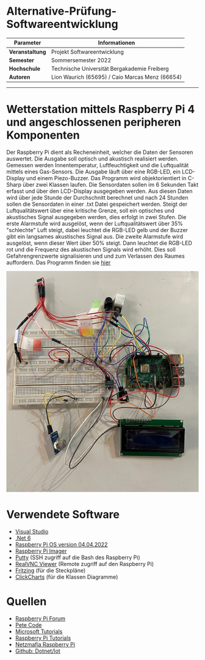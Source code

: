 # Alternative-Prüfung-Softwareentwicklung

| Parameter                | Informationen                                                                                                                                                                          |
| ------------------------ | ------------------------------------------------------------------------------------------------------------------------------------------------------------------------------------------ |
| **Veranstaltung**       | Projekt Softwareentwicklung                                                                                                                                                           |
| **Semester**               |   Sommersemester 2022                                                                                                                                                                                        |
| **Hochschule**          | Technische Universität Bergakademie Freiberg                                                                                                                                                      
| **Autoren**              | Lion Waurich (65695) / Caio Marcas Menz (66654)                            

---------------------------------------------------------------------------------
# Wetterstation mittels Raspberry Pi 4 und angeschlossenen peripheren Komponenten

Der Raspberry Pi dient als Recheneinheit, welcher die Daten der Sensoren auswertet.
Die Ausgabe soll optisch und akustisch realisiert werden. Gemessen werden Innentemperatur,
Luftfeuchtigkeit und die Luftqualität mittels eines Gas-Sensors. Die Ausgabe läuft über eine RGB-LED, ein LCD-Display und einem Piezo-Buzzer.
Das Programm wird objektorientiert in C-Sharp über zwei Klassen laufen. Die Sensordaten sollen im 6 Sekunden Takt erfasst und über den LCD-Display ausgegeben werden. Aus diesen Daten wird über jede Stunde der Durchschnitt berechnet und nach 24 Stunden sollen die Sensordaten in einer .txt Datei gespeichert werden. Steigt der Luftqualitätswert über eine kritische Grenze, soll ein optisches und akustisches Signal ausgegeben werden, dies erfolgt in zwei Stufen. 
Die erste Alarmstufe wird ausgelöst, wenn der Luftqualitätswert über 35% "schlechte" Luft steigt, dabei leuchtet die RGB-LED gelb und der Buzzer gibt ein langsames akustisches Signal aus. Die zweite Alarmstufe wird ausgelöst, wenn dieser Wert über 50% steigt. Dann leuchtet die RGB-LED rot und die Frequenz des akustischen Signals wird erhöht. Dies soll Gefahrengrenzwerte signalisieren und und zum Verlassen des Raumes auffordern. Das Programm finden sie [hier]()

![Aufbau](/Grafiken/Raspberry_Aufbau/Aufbau.jpeg)


# Verwendete Software

* [Visual Studio](https://code.visualstudio.com/?wt.mc_id=DX_841432)
* [.Net 6](https://dotnet.microsoft.com/en-us/download/dotnet/6.0)
* [Raspberry Pi OS version 04.04.2022](https://www.raspberrypi.com/software/)
* [Raspberry Pi Imager](https://www.raspberrypi.com/software/)
* [Putty](https://www.putty.org/)           (SSH zugriff auf die Bash des Raspberry Pi)
* [RealVNC Viewer](https://www.realvnc.com/de/connect/download/viewer/)  (Remote zugriff auf den Raspberry Pi)
* [Fritzing](https://fritzing.org/)        (für die Steckpläne)
* [ClickCharts](https://www.nchsoftware.com/chart/de/index.html)     (für die Klassen Diagramme)

# Quellen

* [Raspberry Pi Forum](https://forum-raspberrypi.de/forum/)
* [Pete Code](https://www.petecodes.co.uk/install-and-use-microsoft-dot-net-5-with-the-raspberry-pi/)
* [Microsoft Tutorials](https://docs.microsoft.com/de-de/dotnet/iot/tutorials/blink-led)
* [Raspberry Pi Tutorials](https://tutorials-raspberrypi.de/raspberry-pi-gas-sensor-mq2-konfigurieren-und-auslesen/)
* [Netzmafia Raspberry Pi](http://www.netzmafia.de/skripten/hardware/RasPi/)
* [Github: Dotnet/Iot](https://github.com/dotnet/iot/issues/416)
